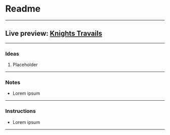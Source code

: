 # Readme
---
## Live preview: [Knights Travails](https://mikeycos.github.io/theOdinProject/javaScript/projects/knights-travails/dist/)
---
### Ideas
1. Placeholder
---
### Notes
* Lorem ipsum
---
### Instructions
* Lorem ipsum
---

